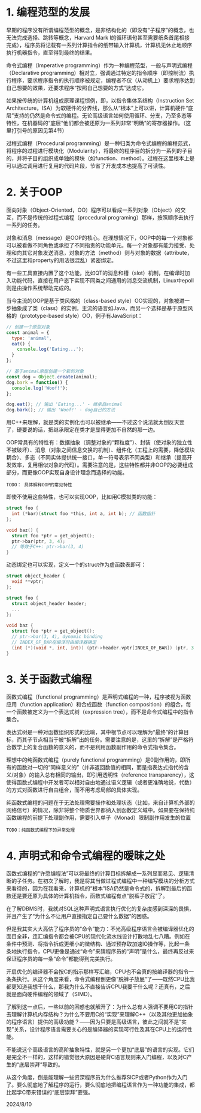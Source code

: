 # 1. 编程范型的发展

早期的程序没有所谓编程范型的概念，是非结构化的（即没有“子程序”的概念，也无法完成选择、跳转等概念，Harvard Mark I的循环语句甚至需要纸条首尾相接完成），程序员将记载有一系列计算指令的纸带输入计算机，计算机无休止地顺序执行机器指令，直至得到最终的结果。

命令式编程（Imperative programming）作为一种编程范型，一般与声明式编程（Declarative programming）相对立，强调通过特定的指令顺序（即控制流）执行程序，要求程序指令的执行顺序被规定，编程者不仅（从动机上）要求程序达到自己想要的效果，还要求程序“按照自己想要的方式”达成它。

如果按传统的计算机组成原理课程惯例，即，以指令集体系结构（Instruction Set Architecture，ISA）为软硬件的分界线，那么从“根本”上可以讲，计算机硬件“底层”支持的仍然是命令式的编程。无论高级语言如何使用循环、分支，乃至多态等特性，在机器码的“底层”他们都会被还原为一系列非常“明确”的寄存器操作。（这里打引号的原因见第4节）

过程式编程（Procedural programming）是一种归类为命令式编程的编程范式，将程序的过程进行模块化（Modularity），将最终的程序目的拆分为一系列的子目的，并将子目的组织成单独的模块（如function、method）。过程在这里根本上是可以通过调用进行复用的代码片段，节省了开发成本也提高了可读性。
# 2. 关于OOP

面向对象（Object-Oriented，OO）程序可以看成一系列对象（Object）的交互，而不是传统的过程式编程（procedural programing）那样，按照顺序去执行一系列的任务。

对象和消息（message）是OOP的核心。在理想情况下，OOP中的每一个对象都可以被看做不同角色或承担了不同指责的功能单元。每一个对象都有能力接受、处理和向其它对象发送消息，对象的方法（method）则与对象的数据（attribute，不过这里和property的用法很混乱）紧密绑定。

有一些工具直接内置了这个功能，比如QT的消息和槽（slot）机制，在编译时加入功能代码，直接在用户态下实现不同类之间通用的消息交流机制，Linux中epoll则是由操作系统帮助完成的。

当今主流的OOP是基于类风格的（class-based style）OO实现的，对象被进一步抽象成了类（class）的实例，主流的语言如Java，而另一个选择是基于原型风格的（prototype-based style）OO，例子有JavaScript：

```JavaScript
// 创建一个原型对象
const animal = {
  type: 'animal',
  eat() {
    console.log('Eating...');
  }
};

// 基于animal原型创建一个新的对象
const dog = Object.create(animal);
dog.bark = function() {
  console.log('Woof!');
};

dog.eat(); // 输出 'Eating...' - 继承自animal
dog.bark(); // 输出 'Woof!' - dog自己的方法

```

用C++来理解，就是类的实例化也可以被继承——不过这个说法就太倒反天罡了，硬要说的话，把继承限定在类才是显得更加不自然的那一边。

OOP常具有的特性有：数据抽象（调整对象的“颗粒度”）、封装（使对象的独立性不被破坏）、消息（对象之间信息交换的机制）、组件化（工程上的需要，降低模块耦合）、多态（不同实体提供统一接口，单一符号表示不同类型）和继承（提高开发效率，复用相似对象的代码）。需要注意的是，这些特性都并非OOP的必要组成部分，而更像OOP实现自身设计理念而选择的功能。

	TODO： 具体解释OOP的常见特性

即使不使用这些特性，也可以实现OOP，比如用C模拟类的功能：

```C
struct foo {
  int (*bar)(struct foo *this, int a, int b); // 函数指针
};

void baz() {
  struct foo *ptr = get_object();
  ptr->bar(ptr, 3, 4);
  // 等效于C++: ptr->bar(3, 4)
}
```

动态绑定也可以实现，定义一个的struct作为虚函数表即可：

```C
struct object_header {
  void **vptr;
};

struct foo {
  struct object_header header;
  ...
};

void baz {
  struct foo *ptr = get_object();
  // ptr->bar(3, 4), dynamic binding
  // INDEX_OF_BAR在编译时由编译器确定
  (int (*)(void *, int, int)) (ptr->header.vptr[INDEX_OF_BAR]) (ptr, 3, 4);
}
```

# 3. 关于函数式编程

函数式编程（functional programming）是声明式编程的一种，程序被视为函数应用（function application）和合成函数（function composition）的组合，每一个函数被定义为一个表达式树（expression tree），而不是命令式编程中的指令集合。

表达式树是一种对函数组织形式的比喻，其中根节点可以理解为“最终”的计算目标，而其子节点相当于被“拆解”出的任务。需要注意的是，这里的“拆解”是严格符合数学上的复合函数的意义的，而不是利用函数副作用的命令式指令集合。

理想中的纯函数式编程（purely functional programming）是0副作用的，即所有的函数对一切的“同样意义的”（并非返回数值的相同，而是指表达式指代的含义/对象）的输入总有相同的输出，即引用透明性（reference transparency），这使得函数式编程中开发者可以相对自由地通过语义逻辑（或者更准确地说，代数）的方式对函数进行自由组合，而不用考虑局部的具体实现。

纯函数式编程的问题在于无法处理需要操作和处理状态（比如，来自计算机外部的网络信号）的情况，除非将整个物质世界都纳入到函数定义域中。如果要在保持纯函数编程的前提下处理副作用，需要引入单子（Monad）限制副作用发生的位置

	TODO：纯函数式编程下的异常处理

# 4. 声明式和命令式编程的暧昧之处

函数式编程的“许愿编程法”可以将最终的计算目标拆解成一系列显而易见、逻辑清晰的子任务。在初次了解时，我是将其当做过程式编程中一种编写模块的分析方式来看待的，因为在我看来，计算机的“根本”ISA仍然是命令式的，拆解到最后的函数还是要还原为具体的计算机指令，函数式编程有点“脱裤子放屁”了。

在了解DBMS时，我就对SQL这种声明式语言执行优化的复杂度感到深深的畏惧，并且产生了“为什么不让用户直接指定自己要什么数据”的困惑。

但是我其实大大高估了程序员的“命令”能力：不光高级程序语言会被编译器优化的面目全非，连汇编指令都会被CPU的现代化流水线设计打散地乱七八糟。例如在条件中预测、将指令拆成更细小的微结构、通过预存取加速IO操作等，比起一条条地执行指令，CPU更像是通过“命令”来猜程序员的“声明”是什么，最终再反过来保证程序员的每一条“命令”都能得到完美执行。

开启优化的编译器不会按C的指示那样写汇编，CPU也不会真的按编译器的指令一条条执行。从这个角度来看，命令式编程倒更像”脱裤子放屁”了——既然CPU比我都更知道我想干什么，那我为什么不直接告诉CPU我要干什么呢？还真有，之后就是面向硬件编程的领域了（SIMD）。

了解到这一点后，一些以前的困惑也就解开了：为什么总有人强调不要用C的指针去理解计算机内存结构？为什么不要用C的“实现”来理解C++（以及其他更加抽象的程序语言）提供的高级功能？——因为只要是高级语言，彼此之间就不是“实现”关系，设计程序语言需要关心的是编译器的实现可行性及其在CPU上的运行性能。

不能说这个高级语言的高阶抽象特性，就是另一个更加“底层”的语言的实现。它们是完全不一样的，这样的错觉很大原因是硬背C语言规则来入门编程，以及对C产生的“底层崇拜”导致的。

从这个角度，倒是能理解一些资深程序员为什么推荐SICP或者Python作为入门了。要么彻底地了解程序的运行，要么彻底地把编程语言作为一种功能的集成，都比起学C带来错误的“底层崇拜”要强。

2024/8/10